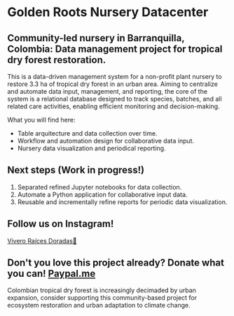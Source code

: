 # Golden Roots Nursery Datacenter

## Community-led nursery in Barranquilla, Colombia: Data management project for tropical dry forest restoration.

This is a data-driven management system for a non-profit plant nursery to restore 3.3 ha of tropical dry forest in an urban area. Aiming to centralize and automate data input, management, and reporting, the core of the system is a relational database designed to track species, batches, and all related care activities, enabling efficient monitoring and decision-making.

What you will find here:

* Table arquitecture and data collection over time.
* Workflow and automation design for collaborative data input.
* Nursery data visualization and periodical reporting.

## Next steps (Work in progress!)
1. Separated refined Jupyter notebooks for data collection.
2. Automate a Python application for collaborative input data.
3. Reusable and incrementally refine reports for periodic data visualization.

## Follow us on Instagram!
<a href= "https://www.instagram.com/proyecto_raices_doradas?igsh=MTIweTJlNTFrMXhvcQ=="> Vivero Raíces Doradas💛</a>

## Don't you love this project already? Donate what you can! <a href= "https://www.paypal.me/DianaF272">Paypal.me</a>
Colombian tropical dry forest is increasingly decimaded by urban expansion, consider supporting this community-based project for ecosystem restoration and urban adaptation to climate change. 
